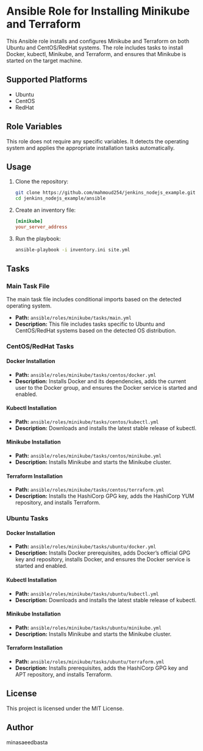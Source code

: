 # Ansible Role for Installing Minikube and Terraform

This Ansible role installs and configures Minikube and Terraform on both Ubuntu and CentOS/RedHat systems. The role includes tasks to install Docker, kubectl, Minikube, and Terraform, and ensures that Minikube is started on the target machine.

## Supported Platforms

- Ubuntu
- CentOS
- RedHat

## Role Variables

This role does not require any specific variables. It detects the operating system and applies the appropriate installation tasks automatically.

## Usage

1. Clone the repository:
    ```bash
    git clone https://github.com/mahmoud254/jenkins_nodejs_example.git
    cd jenkins_nodejs_example/ansible
    ```

2. Create an inventory file:
    ```ini
    [minikube]
    your_server_address
    ```

3. Run the playbook:
    ```bash
    ansible-playbook -i inventory.ini site.yml
    ```

## Tasks

### Main Task File

The main task file includes conditional imports based on the detected operating system.

- **Path:** `ansible/roles/minikube/tasks/main.yml`
- **Description:** This file includes tasks specific to Ubuntu and CentOS/RedHat systems based on the detected OS distribution.

### CentOS/RedHat Tasks

#### Docker Installation

- **Path:** `ansible/roles/minikube/tasks/centos/docker.yml`
- **Description:** Installs Docker and its dependencies, adds the current user to the Docker group, and ensures the Docker service is started and enabled.

#### Kubectl Installation

- **Path:** `ansible/roles/minikube/tasks/centos/kubectl.yml`
- **Description:** Downloads and installs the latest stable release of kubectl.

#### Minikube Installation

- **Path:** `ansible/roles/minikube/tasks/centos/minikube.yml`
- **Description:** Installs Minikube and starts the Minikube cluster.

#### Terraform Installation

- **Path:** `ansible/roles/minikube/tasks/centos/terraform.yml`
- **Description:** Installs the HashiCorp GPG key, adds the HashiCorp YUM repository, and installs Terraform.

### Ubuntu Tasks

#### Docker Installation

- **Path:** `ansible/roles/minikube/tasks/ubuntu/docker.yml`
- **Description:** Installs Docker prerequisites, adds Docker’s official GPG key and repository, installs Docker, and ensures the Docker service is started and enabled.

#### Kubectl Installation

- **Path:** `ansible/roles/minikube/tasks/ubuntu/kubectl.yml`
- **Description:** Downloads and installs the latest stable release of kubectl.

#### Minikube Installation

- **Path:** `ansible/roles/minikube/tasks/ubuntu/minikube.yml`
- **Description:** Installs Minikube and starts the Minikube cluster.

#### Terraform Installation

- **Path:** `ansible/roles/minikube/tasks/ubuntu/terraform.yml`
- **Description:** Installs prerequisites, adds the HashiCorp GPG key and APT repository, and installs Terraform.

## License

This project is licensed under the MIT License.

## Author

minasaeedbasta
